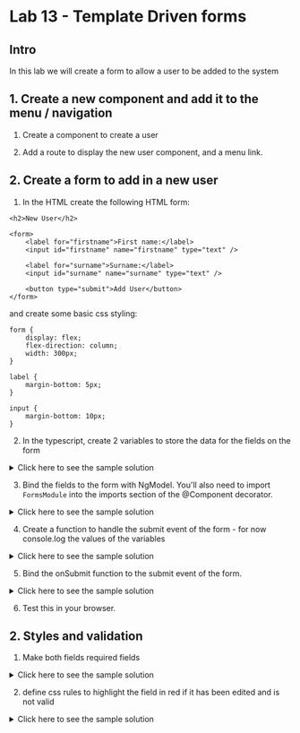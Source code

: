 # Lab 13 - Template Driven forms

## Intro

In this lab we will create a form to allow a user to be added to the system

## 1. Create a new component and add it to the menu / navigation

1. Create a component to create a user

2. Add a route to display the new user component, and a menu link.

## 2. Create a form to add in a new user

1. In the HTML create the following HTML form:

```
<h2>New User</h2>

<form>
    <label for="firstname">First name:</label>
    <input id="firstname" name="firstname" type="text" />

    <label for="surname">Surname:</label>
    <input id="surname" name="surname" type="text" />

    <button type="submit">Add User</button> 
</form>
```

and create some basic css styling:

```
form {
    display: flex;
    flex-direction: column;
    width: 300px;
}

label {
    margin-bottom: 5px;
}

input {
    margin-bottom: 10px;
}
```

2. In the typescript, create 2 variables to store the data for the fields on the form

<details>
<summary>
Click here to see the sample solution
</summary>

```
  firstname: string = '';
  surname: string = '';
```
</details>

3. Bind the fields to the form with NgModel. You'll also need to import `FormsModule` into the imports section of the @Component decorator.

<details>
<summary>
Click here to see the sample solution
</summary>

```
    <input id="firstname" name="firstname" type="text" [(ngModel)]="firstname" />

    ...

    <input id="surname" name="surname" type="text" [(ngModel)]="surname" />
```
</details>

4. Create a function to handle the submit event of the form - for now console.log the values of the variables 

<details>
<summary>
Click here to see the sample solution
</summary>

```
  onSubmit() {
    console.log(`New user created: ${this.firstname} ${this.surname}`);
  }
```
</details>

5. Bind the onSubmit function to the submit event of the form.

<details>
<summary>
Click here to see the sample solution
</summary>

```
<form (submit)="onSubmit()">
```
</details>

6. Test this in your browser.

## 2. Styles and validation

1. Make both fields required fields

<details>
<summary>
Click here to see the sample solution
</summary>

```
    <input id="firstname" name="firstname" type="text" [(ngModel)]="firstname" required />

    ...

    <input id="surname" name="surname" type="text" [(ngModel)]="surname" required />
```
</details>

2. define css rules to highlight the field in red if it has been edited and is not valid

<details>
<summary>
Click here to see the sample solution
</summary>

```
input.ng-invalid.ng-touched {
    border: 1px solid red;
}
```
</details>

